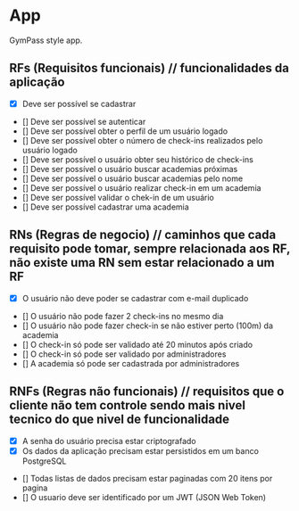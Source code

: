 # App

GymPass style app.

## RFs (Requisitos funcionais) // funcionalidades da aplicação

- [x] Deve ser possível se cadastrar
- [] Deve ser possível se autenticar
- [] Deve ser possível obter o perfil de um usuário logado
- [] Deve ser possível obter o número de check-ins realizados pelo usuário logado
- [] Deve ser possível o usuário obter seu histórico de check-ins
- [] Deve ser possível o usuário buscar academias próximas
- [] Deve ser possível o usuário buscar academias pelo nome
- [] Deve ser possível o usuário realizar check-in em um academia
- [] Deve ser possível validar o chek-in de um usuário
- [] Deve ser possível cadastrar uma academia

## RNs (Regras de negocio) // caminhos que cada requisito pode tomar, sempre relacionada aos RF, não existe uma RN sem estar relacionado a um RF

- [x] O usuário não deve poder se cadastrar com e-mail duplicado
- [] O usuário não pode fazer 2 check-ins no mesmo dia
- [] O usuário não pode fazer check-in se não estiver perto (100m) da academia
- [] O check-in só pode ser validado até 20 minutos após criado
- [] O check-in só pode ser validado por administradores
- [] A academia só pode ser cadastrada por administradores

## RNFs (Regras não funcionais) // requisitos que o cliente não tem controle sendo mais nivel tecnico do que nivel de funcionalidade 

- [x] A senha do usuário precisa estar criptografado
- [x] Os dados da aplicação precisam estar persistidos em um banco PostgreSQL
- [] Todas listas de dados precisam estar paginadas com 20 itens por pagina
- [] O usuario deve ser identificado por um JWT (JSON Web Token)
